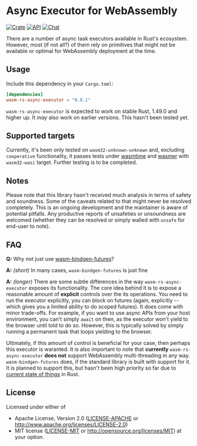 # Async Executor for WebAssembly
[![Crate](https://img.shields.io/crates/v/wasm-rs-async-executor.svg)](https://crates.io/crates/wasm-rs-async-executor)
[![API](https://docs.rs/wasm-rs-async-executor/badge.svg)](https://docs.rs/wasm-rs-async-executor)
[![Chat](https://img.shields.io/discord/807386653852565545.svg?logo=discord)](https://discord.gg/qbcbjHWjaD)

There are a number of async task executors available in Rust's ecosystem.
However, most (if not all?) of them rely on primitives that might not be
available or optimal for WebAssembly deployment at the time.

## Usage

Include this dependency in your `Cargo.toml`:

```toml
[dependencies]
wasm-rs-async-executor = "0.8.1"
```

`wasm-rs-async-executor` is expected to work on stable Rust, 1.49.0 and higher up. It *may* also
work on earlier versions. This hasn't been tested yet.

## Supported targets

Currently, it's been only tested on `wasm32-unknown-unknown` and, excluding `cooperative` functionality,
it passes tests under [wasmtime](https://wasmtime.dev/) and [wasmer](https://wasmer.io/) with `wasm32-wasi` target.
Further testing is to be completed.

## Notes

Please note that this library hasn't received much analysis in terms of safety
and soundness. Some of the caveats related to that might never be resolved
completely. This is an ongoing development and the maintainer is aware of
potential pitfalls. Any productive reports of unsafeties or unsoundness are
welcomed (whether they can be resolved or simply walled with `unsafe` for end-user
to note).

## FAQ

**Q:** Why not just use [wasm-bindgen-futures](https://rustwasm.github.io/wasm-bindgen/api/wasm_bindgen_futures/)?

**A:** *(short)* In many cases, `wasm-bindgen-futures` is just fine

**A:** *(longer)* There are some subtle differences in the way `wasm-rs-async-executor` exposes its functionality. The
core idea behind it is to expose a reasonable amount of **explicit** controls over the its operations. You need
to run the executor explicitly, you can block on futures (again, explicitly -- which gives you a limited
ability to do scoped futures). It does come with minor trade-offs. For example, if you want to use async APIs from
your host environment, you can't simply `await` on then, as the executor won't yield to the browser until told to do
so. However, this is typically solved by simply running a permanent task that loops yielding to the browser.

Ultimately, if this amount of control is beneficial for your case, then perhaps
this executor is waranted. It is also important to note that **currently**
`wasm-rs-async-executor` **does not** support WebAssembly multi-threading in
any way. `wasm-bindgen-futures` does, if the standard library is built with
support for it.  It is planned to support this, but hasn't been high priority
so far due to [current state of
things](https://github.com/rust-lang/rust/issues/77839) in Rust.


## License

Licensed under either of

 * Apache License, Version 2.0 ([LICENSE-APACHE](LICENSE-APACHE) or http://www.apache.org/licenses/LICENSE-2.0)
 * MIT license ([LICENSE-MIT](LICENSE-MIT) or http://opensource.org/licenses/MIT) at your option.
